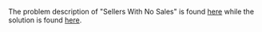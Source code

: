 The problem description of "Sellers With No Sales" is found [here](https://leetcode.com/problems/sellers-with-no-sales/) while the solution is found [here](https://github.com/aurimas13/Solutions-To-Problems/blob/main/LeetCode/SQL%20Solutions/Sellers%20With%20No%20Sales/sellers.sql).

